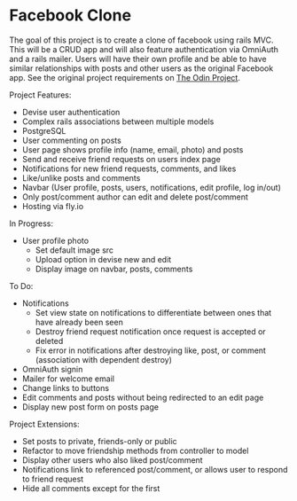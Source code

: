 # Facebook Clone

The goal of this project is to create a clone of facebook using rails MVC. This will be a CRUD app and will also feature authentication via OmniAuth and a rails mailer. Users will have their own profile and be able to have similar relationships with posts and other users as the original Facebook app. See the original project requirements on <a href="https://www.theodinproject.com/lessons/ruby-on-rails-rails-final-project">The Odin Project</a>.

Project Features:
* Devise user authentication
* Complex rails associations between multiple models
* PostgreSQL
* User commenting on posts
* User page shows profile info (name, email, photo) and posts
* Send and receive friend requests on users index page
* Notifications for new friend requests, comments, and likes
* Like/unlike posts and comments
* Navbar (User profile, posts, users, notifications, edit profile, log in/out)
* Only post/comment author can edit and delete post/comment
* Hosting via fly.io

In Progress:
* User profile photo
  * Set default image src
  * Upload option in devise new and edit
  * Display image on navbar, posts, comments

To Do:
* Notifications
  * Set view state on notifications to differentiate between ones that have already been seen
  * Destroy friend request notification once request is accepted or deleted
  * Fix error in notifications after destroying like, post, or comment (association with dependent destroy)
* OmniAuth signin
* Mailer for welcome email
* Change links to buttons
* Edit comments and posts without being redirected to an edit page
* Display new post form on posts page

Project Extensions:
* Set posts to private, friends-only or public
* Refactor to move friendship methods from controller to model
* Display other users who also liked post/comment
* Notifications link to referenced post/comment, or allows user to respond to friend request
* Hide all comments except for the first
